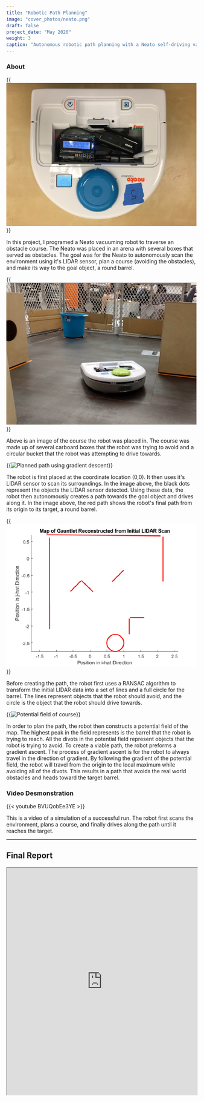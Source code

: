 ```yaml
---
title: "Robotic Path Planning"
image: "cover_photos/neato.png"
draft: false
project_date: "May 2020"
weight: 3
caption: "Autonomous robotic path planning with a Neato self-driving vaccum cleaner"
---
```

### About

{{<img src="neato/neato.png" size="400x 100q" alt="image of neato">}}
<br/>

In this project, I programed a Neato vacuuming robot to traverse an obstacle course. The Neato was placed in an arena with several boxes that served as obstacles. The goal was for the Neato to autonomously scan the environment using it's LIDAR sensor, plan a course (avoiding the obstacles), and make its way to the goal object, a round barrel.

{{<img src="neato/course.png" size="400x 100q" alt="image of course">}}
<br>

Above is an image of the course the robot was placed in. The course was made up of several carboard boxes that the robot was trying to avoid and a circular bucket that the robot was attempting to drive towards. 


{{<img src="neato/planned path.png" size="600x 100q" alt="Planned path using gradient descent">}}
<br/>

The robot is first placed at the coordinate location (0,0). It then uses it's LIDAR sensor to scan its surroundings. In the image above, the black dots represent the objects the LIDAR sensor detected. Using these data, the robot then autonomously creates a path towards the goal object and drives along it. In the image above, the red path shows the robot's final path from its origin to its target, a round barrel.

{{<img src="neato/ransac.png" size="600x 100q" alt="map of enviornment using RANSAC">}}
<br/>

Before creating the path, the robot first uses a RANSAC algorithm to transform the initial LIDAR data into a set of lines and a full circle for the barrel. The lines represent objects that the robot should avoid, and the circle is the object that the robot should drive towards.

{{<img src="neato/potential field.png" size="600x 100q" alt="Potential field of course">}}
<br/>


In order to plan the path, the robot then constructs a potential field of the map. The highest peak in the field represents is the barrel that the robot is trying to reach. All the divots in the potential field represent objects that the robot is trying to avoid. To create a viable path, the robot preforms a gradient ascent. The process of gradient ascent is for the robot to always travel in the direction of gradient. By following the gradient of the potential field, the robot will travel from the origin to the local maximum while avoiding all of the divots. This results in a path that avoids the real world obstacles and heads toward the target barrel.

### Video Desmonstration

{{< youtube BVUQobEe3YE >}}

This is a video of a simulation of a successful run. The robot first scans the environment, plans a course, and finally drives along the path until it reaches the target.

---
## Final Report
<iframe src="https://drive.google.com/file/d/19vQha0wfSvICGLAlWt9pjXEmwwAYdduM/preview" width="100%" height="600" allow="autoplay"></iframe>